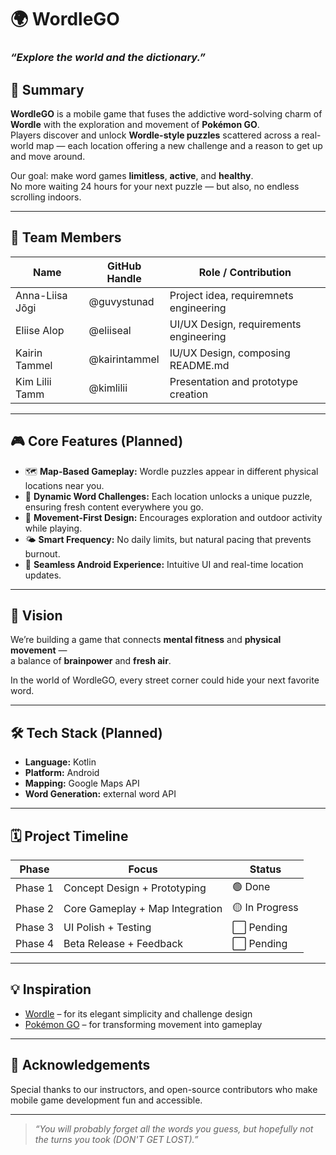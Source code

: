 # 🌍 WordleGO

### _“Explore the world and the dictionary.”_

## 🧩 Summary

**WordleGO** is a mobile game that fuses the addictive word-solving charm of **Wordle** with the exploration and movement of **Pokémon GO**.  
Players discover and unlock **Wordle-style puzzles** scattered across a real-world map — each location offering a new challenge and a reason to get up and move around.  

Our goal: make word games **limitless**, **active**, and **healthy**.  
No more waiting 24 hours for your next puzzle — but also, no endless scrolling indoors. 

---

## 👥 Team Members

| Name | GitHub Handle | Role / Contribution |
|------|----------------|----------------------|
| Anna-Liisa Jõgi | @guvystunad | Project idea, requiremnets engineering  |
| Eliise Alop | @eliiseal | UI/UX Design, requirements engineering  |
| Kairin Tammel | @kairintammel | IU/UX Design, composing README.md |
| Kim Lilii Tamm | @kimlilii | Presentation and prototype creation |

---

## 🎮 Core Features (Planned)

- 🗺️ **Map-Based Gameplay:** Wordle puzzles appear in different physical locations near you.  
- 🧠 **Dynamic Word Challenges:** Each location unlocks a unique puzzle, ensuring fresh content everywhere you go.  
- 🏃 **Movement-First Design:** Encourages exploration and outdoor activity while playing.  
- 🌤️ **Smart Frequency:** No daily limits, but natural pacing that prevents burnout.  
- 📱 **Seamless Android Experience:** Intuitive UI and real-time location updates.

---

## 🚀 Vision

We’re building a game that connects **mental fitness** and **physical movement** —  
a balance of **brainpower** and **fresh air**.  

In the world of WordleGO, every street corner could hide your next favorite word.  

---

## 🛠️ Tech Stack (Planned)

- **Language:** Kotlin  
- **Platform:** Android  
- **Mapping:** Google Maps API 
- **Word Generation:** external word API

---

## 🗓️ Project Timeline

| Phase | Focus | Status |
|-------|--------|---------|
| Phase 1 | Concept Design + Prototyping | 🟢 Done |
| Phase 2 | Core Gameplay + Map Integration | 🟡 In Progress |
| Phase 3 | UI Polish + Testing | ⬜ Pending |
| Phase 4 | Beta Release + Feedback | ⬜ Pending |

---

## 💡 Inspiration

- [Wordle](https://www.nytimes.com/games/wordle/index.html) – for its elegant simplicity and challenge design  
- [Pokémon GO](https://pokemongo.com/) – for transforming movement into gameplay

---

## 🤝 Acknowledgements

Special thanks to our instructors, and open-source contributors who make mobile game development fun and accessible.

---

> _“You will probably forget all the words you guess, but hopefully not the turns you took (DON'T GET LOST).”_

